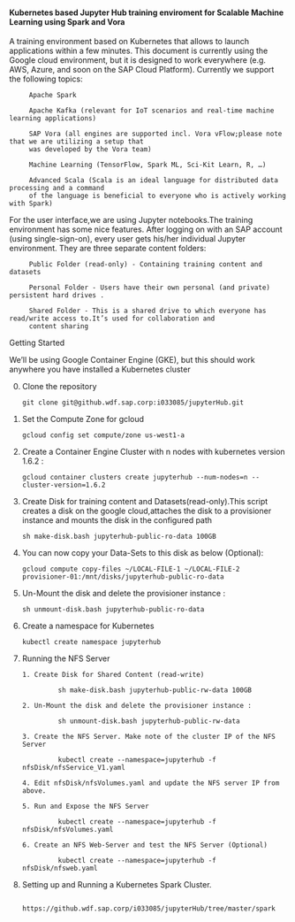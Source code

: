 #### Kubernetes based Jupyter Hub training enviroment for Scalable Machine Learning using Spark and Vora

A training environment based on Kubernetes that allows to launch applications within a few minutes. This document is currently
using the Google cloud environment, but it is designed to work everywhere (e.g. AWS, Azure, and soon on the SAP Cloud Platform).
Currently we support the  following topics:

         Apache Spark
         
         Apache Kafka (relevant for IoT scenarios and real-time machine learning applications)
         
         SAP Vora (all engines are supported incl. Vora vFlow;please note that we are utilizing a setup that
         was developed by the Vora team)
        
         Machine Learning (TensorFlow, Spark ML, Sci-Kit Learn, R, …)
         
         Advanced Scala (Scala is an ideal language for distributed data processing and a command
         of the language is beneficial to everyone who is actively working with Spark)
          
For the user interface,we are using Jupyter notebooks.The training environment has some nice features. After logging on with
an SAP account (using single-sign-on), every user gets his/her individual Jupyter environment.
They are  three separate content folders:
 
         Public Folder (read-only) - Containing training content and datasets
         
         Personal Folder - Users have their own personal (and private) persistent hard drives .
         
         Shared Folder - This is a shared drive to which everyone has read/write access to.It’s used for collaboration and 
         content sharing
         
Getting Started

 We’ll be using Google Container Engine (GKE), but this should work anywhere you have installed a Kubernetes cluster
 
  0. Clone the repository 
  
         git clone git@github.wdf.sap.corp:i033085/jupyterHub.git
         
  1. Set the Compute Zone for gcloud
  
         gcloud config set compute/zone us-west1-a
 
  2. Create a Container Engine Cluster with n nodes with kubernetes version 1.6.2 : 
  
         gcloud container clusters create jupyterhub --num-nodes=n --cluster-version=1.6.2
         
  3. Create Disk for training content and Datasets(read-only).This script creates a disk on the google cloud,attaches the disk to a provisioner instance and mounts the disk in the configured path
  
         sh make-disk.bash jupyterhub-public-ro-data 100GB
 
  4. You can now copy your Data-Sets to this disk as below (Optional): 
  
         gcloud compute copy-files ~/LOCAL-FILE-1 ~/LOCAL-FILE-2 provisioner-01:/mnt/disks/jupyterhub-public-ro-data 
         
  5. Un-Mount the disk and delete the provisioner instance :
  
         sh unmount-disk.bash jupyterhub-public-ro-data
  
  6. Create a namespace for Kubernetes
  
         kubectl create namespace jupyterhub 
         
  7. Running the NFS Server
  
         1. Create Disk for Shared Content (read-write)
  
                  sh make-disk.bash jupyterhub-public-rw-data 100GB
  
         2. Un-Mount the disk and delete the provisioner instance :
  
                  sh unmount-disk.bash jupyterhub-public-rw-data
                  
         3. Create the NFS Server. Make note of the cluster IP of the NFS Server 
         
                  kubectl create --namespace=jupyterhub -f nfsDisk/nfsService_V1.yaml
                 
         4. Edit nfsDisk/nfsVolumes.yaml and update the NFS server IP from above.
         
         5. Run and Expose the NFS Server
         
                  kubectl create --namespace=jupyterhub -f nfsDisk/nfsVolumes.yaml
                  
         6. Create an NFS Web-Server and test the NFS Server (Optional)
         
                  kubectl create --namespace=jupyterhub -f nfsDisk/nfsweb.yaml
                  
                  
   8. Setting up and Running a Kubernetes Spark Cluster.
         
                  https://github.wdf.sap.corp/i033085/jupyterHub/tree/master/spark
         
                  
         
         
                  
         
         
         
         
     
